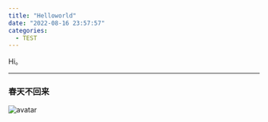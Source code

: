 ```yaml
---
title: "Helloworld"
date: "2022-08-16 23:57:57"
categories:
  - TEST
---
```


Hi。

---

### 春天不回来

![avatar](log.PNG)